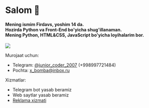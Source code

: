 <h1>Salom 👋</h1>
<h4>Mening ismim Firdavs, yoshim 14 da.<br>
Hozirda Python va Front-End bo'yicha shug'illanaman.<br>
Mening Python, HTML&CSS, JavaScript bo'yicha loyihalarim bor.<br>
</h4>

![](https://github-readme-stats.vercel.app/api/top-langs/?username=user2020-py&show_icons=true&theme=react)

Murojaat uchun:

- Telegram: <a href="https://t.me/junior_coder_2007">@junior_coder_2007</a> (+998997721484)
- Pochta: x_bomba@inbox.ru

Xizmatlar:

- Telegram bot yasab beramiz
- Web saytlar yasab beramiz
- <a href="https://t.me/pyreklama/5">Reklama xizmati</a>

